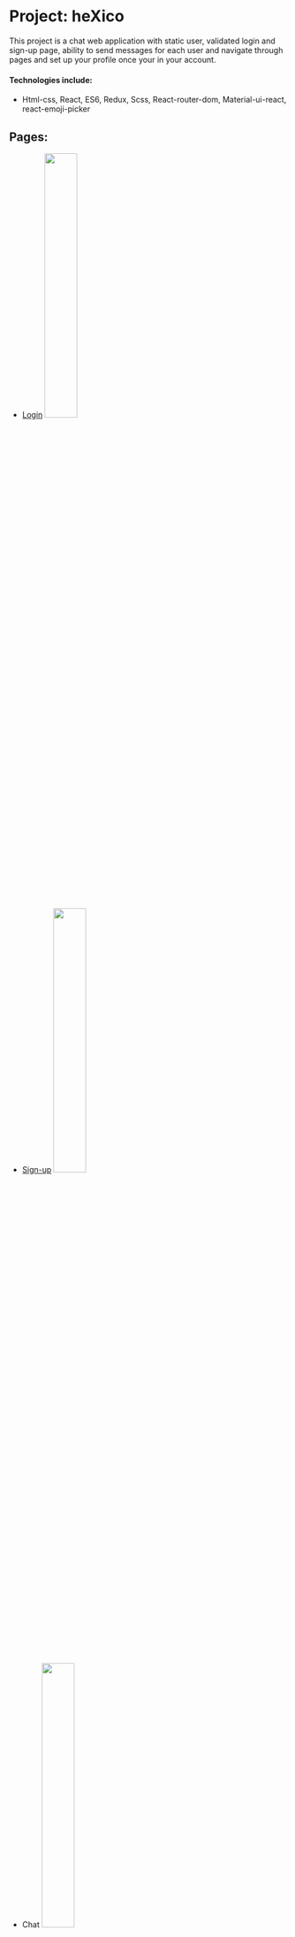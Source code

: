 # Project: heXico

This project is a chat web application with static user, validated login and sign-up page, ability to send messages for each user and navigate through pages and set up your profile once your in your account.

#### Technologies include:

* Html-css, React, ES6, Redux, Scss, React-router-dom, Material-ui-react, react-emoji-picker

## Pages:
* [Login](https://nda-kd.github.io/heXico/#/) <img src="https://user-images.githubusercontent.com/65509739/113914427-c8b33680-97f2-11eb-87bf-0af8a8cae18e.png" width="35%"></img>
* [Sign-up](https://nda-kd.github.io/heXico/#/Signup) <img src="https://user-images.githubusercontent.com/65509739/113914540-e7193200-97f2-11eb-9222-5bc4501800a6.png" width="35%"></img>
* Chat <img src="https://user-images.githubusercontent.com/65509739/113913529-aec52400-97f1-11eb-9a9e-4f0141e1d9fa.png" width="35%"></img>
* Profile <img src="https://user-images.githubusercontent.com/65509739/113913772-f21f9280-97f1-11eb-85f1-3915b5f2960b.png" width="35%"></img>







#### To test the demo
``` 
Email: admin@gmail.com 
Password: 12345678
```
 
<!-- <img src="Docs/carts.gif" width="300" height="360"> -->

### Installation
``` 
$ git clone https://github.com/nda-kd/heXico.git
```

